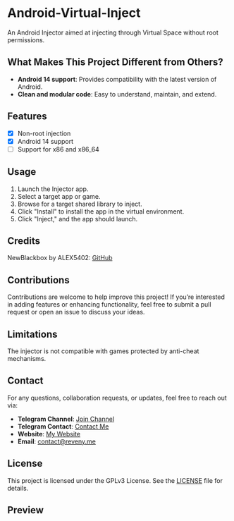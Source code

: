 # Android-Virtual-Inject
An Android Injector aimed at injecting through Virtual Space without root permissions.

## What Makes This Project Different from Others?
- **Android 14 support**: Provides compatibility with the latest version of Android.
- **Clean and modular code**: Easy to understand, maintain, and extend.

## Features
- [x] Non-root injection
- [x] Android 14 support
- [ ] Support for x86 and x86_64 

## Usage
1. Launch the Injector app.
2. Select a target app or game.
3. Browse for a target shared library to inject.
4. Click "Install" to install the app in the virtual environment.
5. Click "Inject," and the app should launch.

## Credits
NewBlackbox by ALEX5402: [GitHub](https://github.com/ALEX5402/NewBlackbox) <br />

## Contributions
Contributions are welcome to help improve this project! If you’re interested in adding features or enhancing functionality, feel free to submit a pull request or open an issue to discuss your ideas.

## Limitations
The injector is not compatible with games protected by anti-cheat mechanisms.

## Contact
For any questions, collaboration requests, or updates, feel free to reach out via:
- **Telegram Channel**: [Join Channel](https://t.me/reveny1) <br>
- **Telegram Contact**: [Contact Me](https://t.me/revenyy) <br>
- **Website**: [My Website](https://reveny.me) <br>
- **Email**: [contact@reveny.me](mailto:contact@reveny.me) <br>

## License
This project is licensed under the GPLv3 License. See the [LICENSE](LICENSE) file for details.

## Preview

